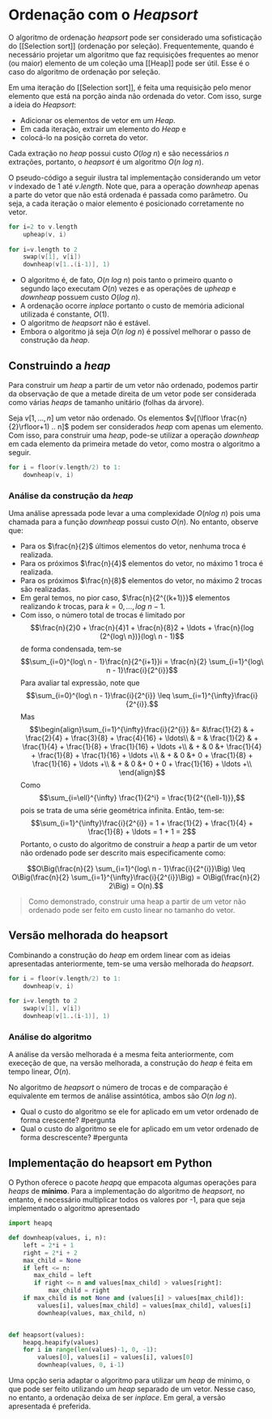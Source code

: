 # Ordenação com o *Heapsort*

O algoritmo de ordenação *heapsort* pode ser considerado uma sofisticação do [[Selection sort]] (ordenação por seleção). Frequentemente, quando é necessário projetar um algoritmo que faz requisições frequentes ao menor (ou maior) elemento de um coleção uma [[Heap]] pode ser útil. Esse é o caso do algoritmo de ordenação por seleção.

Em uma iteração do [[Selection sort]], é feita uma requisição pelo menor elemento que está na porção ainda não ordenada do vetor. Com isso, surge a ideia do *Heapsort*: 
- Adicionar os elementos de vetor em um *Heap*.
- Em cada iteração, extrair um elemento do *Heap* e 
- colocá-lo na posição correta do vetor.

Cada extração no *heap* possui custo $O(log\ n)$ e são necessários $n$ extrações, portanto, o *heapsort* é um algoritmo $O(n\ log\ n)$.

O pseudo-código a seguir ilustra tal implementação considerando um vetor $v$ indexado de $1$ até $v.length$. Note que, para a operação *downheap* apenas a parte do vetor que não está ordenada é passada como parâmetro. Ou seja, a cada iteração o maior elemento é posicionado corretamente no vetor.

```cpp
for i=2 to v.length
	upheap(v, i)
	
for i=v.length to 2
	swap(v[1], v[i])
	downheap(v[1..(i-1)], 1)
```

- O algoritmo é, de fato, $O(n\ log \ n)$ pois tanto o primeiro quanto o segundo laço executam $O(n)$ vezes e as operações de *upheap* e *downheap* possuem custo $O(log\ n)$.
- A ordenação ocorre *inplace* portanto o custo de memória adicional utilizada é constante, $O(1)$. 
- O algoritmo de *heapsort* não é estável. 
- Embora o algoritmo já seja $O(n\ log\ n)$ é possível melhorar o passo de construção da *heap*.

## Construindo a *heap*

Para construir um *heap* a partir de um vetor não ordenado, podemos partir da observação de que a metade direita de um vetor pode ser considerada como várias *heaps* de tamanho unitário (folhas da árvore). 

Seja $v[1, \ldots, n]$ um vetor não ordenado. Os elementos 
$v[(\lfloor \frac{n}{2}\rfloor+1) .. n]$ podem ser considerados *heap* com apenas um elemento. Com isso, para construir uma *heap*, pode-se utilizar a operação *downheap* em cada elemento da primeira metade do vetor, como mostra o algoritmo a seguir.

```cpp
for i = floor(v.length/2) to 1:
	downheap(v, i)
```


### Análise da construção da *heap*

Uma análise apressada pode levar a uma complexidade $O(n log \ n)$ pois uma chamada para a função *downheap* possui custo $O(n)$. No entanto, observe que:
- Para os $\frac{n}{2}$ últimos elementos do vetor, nenhuma troca é realizada. 
- Para os próximos $\frac{n}{4}$ elementos do vetor, no máximo 1 troca é realizada.
- Para os próximos $\frac{n}{8}$ elementos do vetor, no máximo 2 trocas são realizadas. 
- Em geral temos, no pior caso, $\frac{n}{2^{(k+1)}}$ elementos realizando $k$ trocas, para $k = 0, \ldots, log \ n-1$.
- Com isso, o número total de trocas é limitado por $$\frac{n}{2}0 + \frac{n}{4}1 + \frac{n}{8}2 + \ldots + \frac{n}{log (2^{log\ n})}(log\ n - 1)$$ de forma condensada, tem-se $$\sum_{i=0}^{log\ n - 1}\frac{n}{2^{i+1}}i = \frac{n}{2} \sum_{i=1}^{log\ n - 1}\frac{i}{2^{i}}$$
Para avaliar tal expressão, note que  $$\sum_{i=0}^{log\ n - 1}\frac{i}{2^{i}} \leq \sum_{i=1}^{\infty}\frac{i}{2^{i}}.$$ Mas 
$$\begin{align}\sum_{i=1}^{\infty}\frac{i}{2^{i}} &= &\frac{1}{2} & + \frac{2}{4} + \frac{3}{8} + \frac{4}{16} + \ldots\\ 
	& = & \frac{1}{2} & + \frac{1}{4} + \frac{1}{8} + \frac{1}{16} + \ldots +\\
	& + & 0 &+  \frac{1}{4} + \frac{1}{8} + \frac{1}{16} + \ldots +\\
	& + & 0 &+ 0 + \frac{1}{8} + \frac{1}{16} + \ldots +\\
	& + & 0 &+ 0 + 0 + \frac{1}{16} + \ldots +\\
\end{align}$$
Como $$\sum_{i=\ell}^{\infty} \frac{1}{2^i} = \frac{1}{2^{(\ell-1)}},$$ pois se trata de uma série geométrica infinita. Então, tem-se:  
$$\sum_{i=1}^{\infty}\frac{i}{2^{i}} = 1 + \frac{1}{2} + \frac{1}{4} + \frac{1}{8} + \ldots = 1 + 1 = 2$$
Portanto, o custo do algoritmo de construir a *heap* a partir de um vetor não ordenado pode ser descrito mais especificamente como:

$$O\Big(\frac{n}{2} \sum_{i=1}^{log\ n - 1}\frac{i}{2^{i}}\Big) \leq O\Big(\frac{n}{2} \sum_{i=1}^{\infty}\frac{i}{2^{i}}\Big) = O\Big(\frac{n}{2} 2\Big) = O(n).$$

> Como demonstrado, construir uma heap a partir de um vetor não ordenado pode ser feito em custo linear no tamanho do vetor.

## Versão melhorada do heapsort

Combinando a construção do *heap* em ordem linear com as ideias apresentadas anteriormente, tem-se uma versão melhorada do *heapsort*.

```cpp
for i = floor(v.length/2) to 1:
	downheap(v, i)
	
for i=v.length to 2
	swap(v[1], v[i])
	downheap(v[1..(i-1)], 1)
```

### Análise do algoritmo

A análise da versão melhorada é a mesma feita anteriormente, com execeção de que, na versão melhorada, a construção do *heap* é feita em tempo linear, $O(n)$.

No algoritmo de *heapsort* o número de trocas e de comparação é equivalente em termos de análise assintótica, ambos são $O(n\ log \ n)$. 

- Qual o custo do algoritmo se ele for aplicado em um vetor ordenado de forma crescente? #pergunta 
- Qual o custo do algoritmo se ele for aplicado em um vetor ordenado de forma descrescente? #pergunta 

## Implementação do heapsort em Python

O Python oferece o pacote *heapq* que empacota algumas operações para *heaps* de **mínimo**. Para a implementação do algoritmo de *heapsort*, no entanto, é necessário multiplicar todos os valores por -1, para que seja implementado o algoritmo apresentado

```python
import heapq

def downheap(values, i, n):
    left = 2*i + 1
    right = 2*i + 2
    max_child = None
    if left <= n:
       max_child = left
       if right <= n and values[max_child] > values[right]:
           max_child = right
    if max_child is not None and (values[i] > values[max_child]):
        values[i], values[max_child] = values[max_child], values[i]
        downheap(values, max_child, n)


def heapsort(values):
    heapq.heapify(values)    
    for i in range(len(values)-1, 0, -1):
        values[0], values[i] = values[i], values[0]
        downheap(values, 0, i-1)

```

Uma opção seria adaptar o algoritmo para utilizar um *heap* de mínimo, o que pode ser feito utilizando um *heap* separado de um vetor. Nesse caso, no entanto, a ordenação deixa de ser *inplace*. Em geral, a versão apresentada é preferida. 